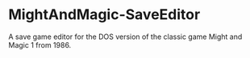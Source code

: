 # MightAndMagic-SaveEditor
A save game editor for the DOS version of the classic game Might and Magic 1 from 1986.
